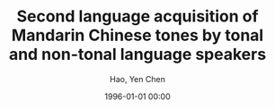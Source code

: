 ---
layout: post
title: Second language acquisition of Mandarin Chinese tones by tonal and non-tonal language speakers

date: 1996-01-01 00:00
author: Hao, Yen Chen
journal: Journal of Phonetics

link: https://doi.org/10.1016/j.wocn.2011.11.001

year: 2012
---
